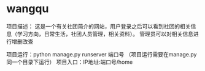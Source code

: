 # wangqu
项目描述：
 这是一个有关社团简介的网站，用户登录之后可以看到社团的相关信息（学习方向，日常生活，社团人员管理，相关资料）。
 管理员可以对相关信息进行增删改查
 
 项目运行：python manage.py runserver 端口号 （项目运行需要在manage.py同一个目录下运行）
 项目入口：IP地址:端口号/home
 
